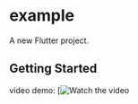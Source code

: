 # example

A new Flutter project.

## Getting Started

video demo:
[![Watch the video](https://www.youtube.com/shorts/_3SwFWyOqkg)



